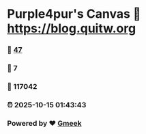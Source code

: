 # Purple4pur's Canvas :link: https://blog.quitw.org 
### :page_facing_up: [47](https://blog.quitw.org/tag.html) 
### :speech_balloon: 7 
### :hibiscus: 117042 
### :alarm_clock: 2025-10-15 01:43:43 
### Powered by :heart: [Gmeek](https://github.com/Meekdai/Gmeek)
